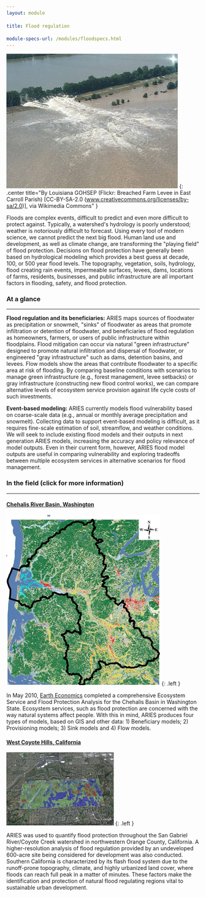 ```yaml
---
layout: module

title: Flood regulation

module-specs-url: /modules/floodspecs.html
---
```

<div id="module-intro" markdown="1">

![](/images/800px-Breached_Farm_Levee_in_East_Carroll_Parish.jpg)
{: .center title="By Louisiana GOHSEP (Flickr: Breached Farm Levee in East Carroll Parish) [CC-BY-SA-2.0 (www.creativecommons.org/licenses/by-sa/2.0)], via Wikimedia Commons" }

Floods are complex events, difficult to predict and even more
difficult to protect against. Typically, a watershed's hydrology is
poorly understood; weather is notoriously difficult to forecast.
Using every tool of modern science, we cannot predict the next big
flood. Human land use and development, as well as climate change, are
transforming the "playing field" of flood protection. Decisions on
flood protection have generally been based on hydrological modeling
which provides a best guess at decade, 100, or 500 year flood
levels. The topography, vegetation, soils, hydrology, flood creating
rain events, impermeable surfaces, levees, dams, locations of farms,
residents, businesses, and public infrastructure are all important
factors in flooding, safety, and flood protection.

</div>

<div id="module-at-a-glance" markdown="1">

### At a glance
----------------

**Flood regulation and its beneficiaries:** ARIES maps sources of
floodwater as precipitation or snowmelt, "sinks" of floodwater as
areas that promote infiltration or detention of floodwater, and
beneficiaries of flood regulation as homeowners, farmers, or users of
public infrastructure within floodplains.  Flood mitigation can occur
via natural "green infrastructure" designed to promote natural
infiltration and dispersal of floodwater, or engineered "gray
infrastructure" such as dams, detention basins, and levees.  Flow
models show the areas that contribute floodwater to a specific area at
risk of flooding.  By comparing baseline conditions with scenarios to
manage green infrastructure (e.g., forest management, levee setbacks)
or gray infrastructure (constructing new flood control works), we can
compare alternative levels of ecosystem service provision against life
cycle costs of such investments.

**Event-based modeling:** ARIES currently models flood vulnerability
based on coarse-scale data (e.g., annual or monthly average
precipitation and snowmelt).  Collecting data to support event-based
modeling is difficult, as it requires fine-scale estimation of soil,
streamflow, and weather conditions.  We will seek to include existing
flood models and their outputs in next generation ARIES models,
increasing the accuracy and policy relevance of model outputs.  Even
in their current form, however, ARIES flood model outputs are useful
in comparing vulnerability and exploring tradeoffs between multiple
ecosystem services in alternative scenarios for flood management.

</div>

<div id="module-in-the-field" markdown="1">

### In the field (click for more information)
-----------------

#### [Chehalis River Basin, Washington](/case_studies/westernwa.html)

![](/images/chehalis.jpg)
{: .left }

In May 2010, [Earth Economics](http://www.eartheconomics.org/)
completed a comprehensive Ecosystem Service and Flood Protection
Analysis for the Chehalis Basin in Washington State. Ecosystem
services, such as flood protection are concerned with the way natural
systems affect people. With this in mind, ARIES produces four types of
models, based on GIS and other data: 1) Beneficiary models; 2)
Provisioning models; 3) Sink models and 4) Flow models.

#### [West Coyote Hills, California](/case_studies/coyotehills.html)

![](/images/CoyoteHillsCarbonUptake.jpg)
{: .left }

ARIES was used to quantify flood protection throughout the San Gabriel
River/Coyote Creek watershed in northwestern Orange County,
California.  A higher-resolution analysis of flood regulation provided
by an undeveloped 600-acre site being considered for development was
also conducted.  Southern California is characterized by its flash
flood system due to the runoff-prone topography, climate, and highly
urbanized land cover, where floods can reach full peak in a matter of
minutes.  These factors make the identification and protection of
natural flood regulating regions vital to sustainable urban
development.

</div>
